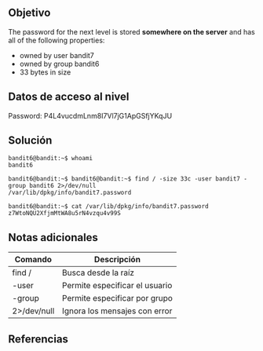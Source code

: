 ## Objetivo
The password for the next level is stored **somewhere on the server** and has all of the following properties:

- owned by user bandit7
- owned by group bandit6
- 33 bytes in size

## Datos de acceso al nivel

Password: P4L4vucdmLnm8I7Vl7jG1ApGSfjYKqJU

## Solución
``` shell
bandit6@bandit:~$ whoami
bandit6

bandit6@bandit:~$ bandit6@bandit:~$ find / -size 33c -user bandit7 -group bandit6 2>/dev/null
/var/lib/dpkg/info/bandit7.password

bandit6@bandit:~$ cat /var/lib/dpkg/info/bandit7.password
z7WtoNQU2XfjmMtWA8u5rN4vzqu4v99S
```

## Notas adicionales

|Comando|Descripción|
|-----------|---------|
|find / |Busca desde la raíz|
|-user |Permite especificar el usuario|
|-group|Permite especificar por grupo|
|2>/dev/null|Ignora los mensajes con error|

## Referencias
